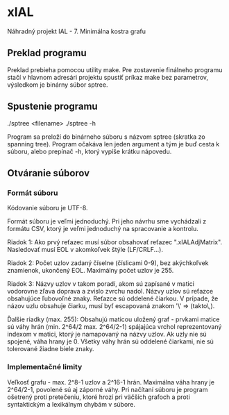 # xIAL
Náhradný projekt IAL - 7. Minimálna kostra grafu

## Preklad programu
Preklad prebieha pomocou utility make. Pre zostavenie finálneho programu stačí v hlavnom adresári projektu spustiť príkaz make bez parametrov, výsledkom je binárny súbor sptree.

## Spustenie programu
./sptree \<filename>
./sptree -h

Program sa preloží do binárneho súboru s názvom sptree (skratka zo spanning tree). Program očakáva len jeden argument a tým je buď cesta k súboru, alebo prepínač -h, ktorý vypíše krátku nápovedu.
## Otváranie súborov
### Formát súboru
Kódovanie súboru je UTF-8.

Formát súboru je veľmi jednoduchý. Pri jeho návrhu sme vychádzali z formátu CSV, ktorý je veľmi jednoduchý na spracovanie a kontrolu.

Riadok 1: Ako prvý reťazec musí súbor obsahovať reťazec ".xIALAdjMatrix". Nasledovať musí EOL v akomkoľvek štýle (LF/CRLF...).

Riadok 2: Počet uzlov zadaný číselne (číslicami 0-9), bez akýchkoľvek znamienok, ukončený EOL. Maximálny počet uzlov je 255.

Riadok 3: Názvy uzlov v takom poradí, akom sú zapísané v matici vodorovne zľava doprava a zvislo zvrchu nadol. Názvy uzlov sú reťazce obsahujúce ľubovoľné znaky. Reťazce sú oddelené čiarkou. V prípade, že názov uzlu obsahuje čiarku, musí byť escapovaná znakom '\\' => (takto\\,).

Ďalšie riadky (max. 255): Obsahujú maticou uložený graf - prvkami matice sú váhy hrán (min. 2^64/2 max. 2^64/2-1) spájajúca vrchol reprezentovaný indexom v matici, ktorý je namapovaný na názvy uzlov. Ak uzly nie sú spojené, váha hrany je 0. Všetky váhy hrán sú oddelené čiarkami, nie sú tolerované žiadne biele znaky.

 

### Implementačné limity
Veľkosť grafu - max. 2^8-1 uzlov a 2^16-1 hrán. Maximálna váha hrany je 2^64/2-1, povolené sú aj záporné váhy.
Pri načítaní súboru je program ošetrený proti pretečeniu, ktoré hrozí pri väčších grafoch a proti syntaktickým a lexikálnym chybám v súbore.